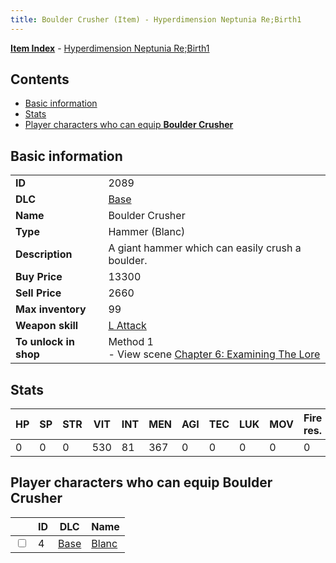 ```yaml
---
title: Boulder Crusher (Item) - Hyperdimension Neptunia Re;Birth1
---
```


[**Item Index**](/neptunia/rb1/item/index.html) - [Hyperdimension Neptunia Re;Birth1](/neptunia/rb1)

## Contents

- [Basic information](#basic-information)
- [Stats](#stats)
- [Player characters who can equip **Boulder Crusher**](#player-characters-who-can-equip-boulder-crusher)

## Basic information

|   |   |
| -- | -- |
| **ID** | 2089 |
| **DLC** | [Base](/neptunia/rb1/dlc/1-base.html) |
| **Name** | Boulder Crusher |
| **Type** | Hammer (Blanc) |
| **Description** | A giant hammer which can easily crush a boulder. |
| **Buy Price** | 13300 |
| **Sell Price** | 2660 |
| **Max inventory** | 99 |
| **Weapon skill** | [L Attack](/neptunia/rb1/skill/1-602-l-attack.html) |
| **To unlock in shop** | Method 1<br />- View scene [Chapter 6: Examining The Lore](/neptunia/rb1/scene/1-603-chapter-6-examining-the-lore.html) |


## Stats

| HP | SP | STR | VIT | INT | MEN | AGI | TEC | LUK | MOV | Fire res. | Ice res. | Wind res. | Lightning res. |
| -- | -- | --- | --- | --- | --- | --- | --- | --- | --- | --------- | -------- | --------- | -------------- |
| 0 | 0 | 0 | 530 | 81 | 367 | 0 | 0 | 0 | 0 | 0 | 0 | 0 | 0 |


## Player characters who can equip **Boulder Crusher**

|    | ID | DLC | Name |
| -- | -- | --- | ---- |
| <input type="checkbox" id="rb1-player-1-4" class="trackbox" /> | 4 | [Base](/neptunia/rb1/dlc/1-base.html) | [Blanc](/neptunia/rb1/player/1-4-blanc.html) |
